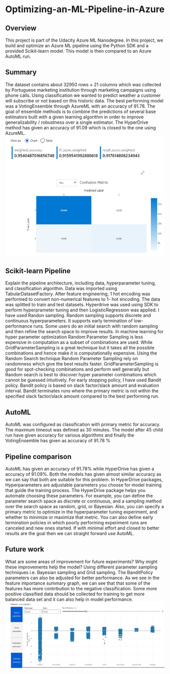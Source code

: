 # Optimizing-an-ML-Pipeline-in-Azure

## Overview
This project is part of the Udacity Azure ML Nanodegree. In this project, we build and optimize an Azure ML pipeline using the Python SDK and a provided Scikit-learn model. This model is then compared to an Azure AutoML run.
## Summary
The dataset contains about 32950 rows × 21 columns which was collected by Portuguese marketing institution through marketing campaigns using phone calls.  Using classification we wanted to predict weather a customer will subscribe or not based on this historic data.
The best performing model was a VotingEnsemble through AzureML with an accuracy of 91.78. The goal of ensemble methods is to combine the predictions of several base estimators built with a given learning algorithm in order to improve generalizability / robustness over a single estimator. The HyperDrive method has given an accuracy of 91.09 which is closed to the one using AzureML.
![](images/Accuracy%20Perfomance.jpg)
 
## Scikit-learn Pipeline
Explain the pipeline architecture, including data, hyperparameter tuning, and classification algorithm.
Data was imported using TabularDatasetFactory. After feature engineering, 1 hot encoding was performed to convert non-numerical features to 1- hot encoding. The data was splitted to train and test datasets. Hyperdrive was used using SDK to perform hyperprameter tuning and then LogisticRegression was applied.
I have used Randon sampling. Random sampling supports discrete and continuous hyperparameters. It supports early termination of low-performance runs. Some users do an initial search with random sampling and then refine the search space to improve results.
In machine learning for hyper parameter optimization Random Parameter Sampling is less expensive in computation as a subset of combinations are used. While GridParameterSampling is a great technique but it takes all the possible combinations and hence make it is computationally expensive.
Using the Random Search technique Random Parameter Sampling rely on randomness which give the best results faster.
GridParameterSampling is good for spot-checking combinations and perform well generally but Random search is best to discover hyper parameter combinations which cannot be guessed intuitively.
For early stopping policy, I have used Bandit policy. Bandit policy is based on slack factor/slack amount and evaluation interval. Bandit terminates runs where the primary metric is not within the specified slack factor/slack amount compared to the best performing run.

## AutoML
AutoML was configured as classification with primary metric for accuracy. The maximum timeout was defined as 30 minutes. The model after 45 child run have given accuracy for various algorithms and finally the VotingEnsemble has given as accuracy of 91.78 %

## Pipeline comparison
AutoML has given an accuracy of 91.78% while HyperDrive has given a accuracy of 91.09%. Both the models has given almost similar accuracy as we can say that both are suitable for this problem.
In HyperDrive packages, Hyperparameters are adjustable parameters you choose for model training that guide the training process. The HyperDrive package helps you automate choosing these parameters. For example, you can define the parameter search space as discrete or continuous, and a sampling method over the search space as random, grid, or Bayesian. Also, you can specify a primary metric to optimize in the hyperparameter tuning experiment, and whether to minimize or maximize that metric. You can also define early termination policies in which poorly performing experiment runs are canceled and new ones started. If with minimal effort and closed to better results are the goal then we can straight forward use AutoML.

## Future work
What are some areas of improvement for future experiments? Why might these improvements help the model?
Using different parameter sampling techniques i.e. Bayesian sampling and Grid sampling. The BanditPolicy parameters can also be adjusted for better performance. 
As we see in the feature importance summary graph, we can see that that some of the features has more contribution to the negative classification. Some more positive classified data should be collected for training to get more balanced data set and it can also help in model performance.
 ![](images/Summary%20Features.jpg)

